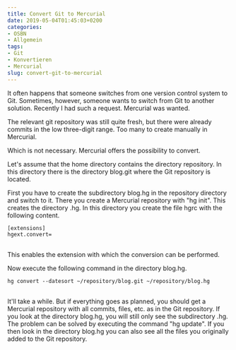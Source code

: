 ```yaml
---
title: Convert Git to Mercurial
date: 2019-05-04T01:45:03+0200
categories:
- OSBN
- Allgemein
tags:
- Git
- Konvertieren
- Mercurial
slug: convert-git-to-mercurial
---
```

It often happens that someone switches from one version control system to Git. Sometimes, however, someone wants to switch from Git to another solution. Recently I had such a request. Mercurial was wanted.

The relevant git repository was still quite fresh, but there were already commits in the low three-digit range. Too many to create manually in Mercurial.

Which is not necessary. Mercurial offers the possibility to convert.

Let's assume that the home directory contains the directory repository. In this directory there is the directory blog.git where the Git repository is located. 

First you have to create the subdirectory blog.hg in the repository directory and switch to it. There you create a Mercurial repository with "hg init". This creates the directory .hg. In this directory you create the file hgrc with the following content.

<pre class="line-numbers language-bash" style="white-space:pre-wrap;">
<code class="language-bash">[extensions]
hgext.convert=
</code>
</pre>

This enables the extension with which the conversion can be performed.

Now execute the following command in the directory blog.hg.

<pre class="line-numbers language-bash" style="white-space:pre-wrap;">
<code class="language-bash">hg convert --datesort ~/repository/blog.git ~/repository/blog.hg
</code>
</pre>

It'll take a while. But if everything goes as planned, you should get a Mercurial repository with all commits, files, etc. as in the Git repository. If you look at the directory blog.hg, you will still only see the subdirectory .hg. The problem can be solved by executing the command "hg update". If you then look in the directory blog.hg you can also see all the files you originally added to the Git repository.